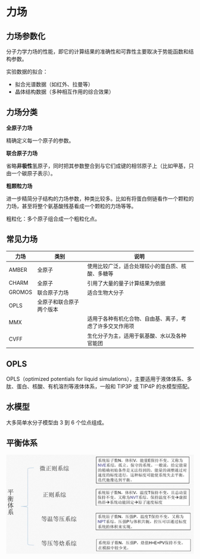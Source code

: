 # 力场

## 力场参数化

分子力学力场的性能，即它的计算结果的准确性和可靠性主要取决于势能函数和结构参数。

实验数据的拟合：

- 拟合光谱数据（如红外、拉曼等）
- 晶体结构数据（多种相互作用的综合效果）

## 力场分类

**全原子力场**

精确定义每一个原子的参数。

**联合原子力场**

省略**非极性**氢原子，同时把其参数整合到与它们成键的相邻原子上（比如甲基，只由一个碳原子表示）。

**粗颗粒力场**

进一步精简分子结构的力场参数，种类比较多。比如有将蛋白侧链看作一个颗粒的力场，甚至将整个氨基酸残基看成一个颗粒的力场等等。

粗粒化：多个原子组合成一个粗粒化点。

## 常见力场

|力场|类别|说明|
|---|---|---|
|AMBER|全原子|使用比较广泛，适合处理较小的蛋白质、核酸、多糖等|
|CHARM|全原子|引用了大量的量子计算结果为依据|
|GROMOS|联合原子力场|适合生物大分子|
|OPLS|全原子和联合原子两个版本|
|MMX||适用于各种有机化合物、自由基、离子，考虑了许多交叉作用项|
|CVFF||生化分子为主，适用于氨基酸、水以及各种官能团|

## OPLS

OPLS（optimized potentials for liquid simulations），主要适用于液体体系、多肽、蛋白、核酸、有机溶剂等液体体系，一般和 TIP3P 或 TIP4P 的水模型搭配。

## 水模型

大多简单水分子模型由 3 到 6 个位点组成。

## 平衡体系

![](images/2022-11-15-14-06-12.png)

